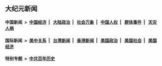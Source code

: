 ## 大纪元新闻

#### 中国新闻 &nbsp;>&nbsp; [中国经济](indexes/ncid283/README.md?03051645) &nbsp;| &nbsp; [大陆政治](indexes/ncid277/README.md?03051645) &nbsp;| &nbsp; [社会万象](indexes/ncid282/README.md?03051645) &nbsp;| &nbsp; [中国人权](indexes/ncid278/README.md?03051645) &nbsp;| &nbsp; [群体事件](indexes/ncid279/README.md?03051645) &nbsp;| &nbsp; [天灾人祸](indexes/ncid280/README.md?03051645)

#### 国际新闻 &nbsp;>&nbsp; [美中关系](indexes/nf1412576/README.md?03051645) &nbsp;| &nbsp; [台湾新闻](indexes/ncid1349361/README.md?03051645) &nbsp;| &nbsp; [香港新闻](indexes/ncid1349362/README.md?03051645) &nbsp;| &nbsp; [美国政治](indexes/ncid1078159/README.md?03051645) &nbsp;| &nbsp; [美国社会](indexes/ncid1078160/README.md?03051645) &nbsp;| &nbsp; [美国经济](indexes/ncid1078158/README.md?03051645)

#### 特别专题 &nbsp;>&nbsp; [中共百年历史](https://github.com/epoch-news/epoch-special/blob/master/README.md?03051645)  
